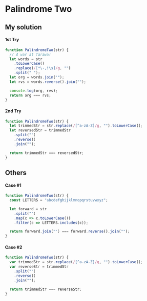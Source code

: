 # Palindrome Two

## My solution

#### 1st Try

```javascript
function PalindromeTwo(str) {
  // A war at Tarawa!
  let words = str
    .toLowerCase()
    .replace(/[*\-,!\s]/g, "")
    .split(" ");
  let org = words.join("");
  let rvs = words.reverse().join("");

  console.log(org, rvs);
  return org === rvs;
}
```

#### 2nd Try

```javascript
function PalindromeTwo(str) {
  let trimmedStr = str.replace(/[^a-zA-Z]/g, "").toLowerCase();
  let reversedStr = trimmedStr
    .split("")
    .reverse()
    .join("");

  return trimmedStr === reversedStr;
}
```

## Others

#### Case #1

```javascript
function PalindromeTwo(str) {
  const LETTERS = "abcdefghijklmnopqrstuvwxyz";

  let forward = str
    .split("")
    .map(c => c.toLowerCase())
    .filter(c => LETTERS.includes(c));

  return forward.join("") === forward.reverse().join("");
}
```

#### Case #2

```javascript
function PalindromeTwo(str) {
  var trimmedStr = str.replace(/[^a-zA-Z]/g, "").toLowerCase();
  var reverseStr = trimmedStr
    .split("")
    .reverse()
    .join("");

  return trimmedStr === reverseStr;
}
```
